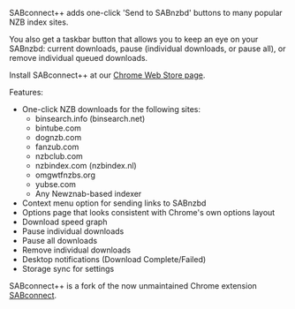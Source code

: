 SABconnect++ adds one-click 'Send to SABnzbd' buttons to many popular NZB index sites.

You also get a taskbar button that allows you to keep an eye on your SABnzbd: current downloads, pause (individual downloads, or pause all), or remove individual queued downloads.

Install SABconnect++ at our [Chrome Web Store page](https://chrome.google.com/webstore/detail/okphadhbbjadcifjplhifajfacbkkbod).

Features:

  * One-click NZB downloads for the following sites:
    * binsearch.info (binsearch.net)
    * bintube.com
    * dognzb.com
    * fanzub.com
    * nzbclub.com
    * nzbindex.com (nzbindex.nl)
    * omgwtfnzbs.org
    * yubse.com
    * Any Newznab-based indexer
  * Context menu option for sending links to SABnzbd
  * Options page that looks consistent with Chrome's own options layout
  * Download speed graph
  * Pause individual downloads
  * Pause all downloads
  * Remove individual downloads
  * Desktop notifications (Download Complete/Failed)
  * Storage sync for settings

SABconnect++ is a fork of the now unmaintained Chrome extension [SABconnect](http://code.google.com/p/sabconnect/).
